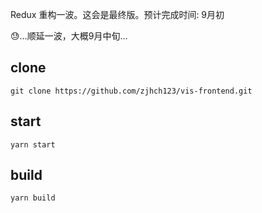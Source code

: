 Redux 重构一波。这会是最终版。预计完成时间: 9月初

😓…顺延一波，大概9月中旬…

## clone
`git clone https://github.com/zjhch123/vis-frontend.git`

## start
`yarn start`

## build
`yarn build`

